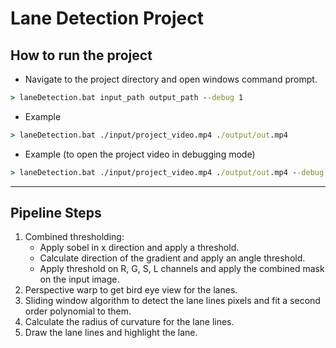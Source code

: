 # Lane Detection Project

## How to run the project
- Navigate to the project directory and open windows command prompt.
```cmd
> laneDetection.bat input_path output_path --debug 1
```
- Example
```cmd
> laneDetection.bat ./input/project_video.mp4 ./output/out.mp4
```
- Example (to open the project video in debugging mode)
```cmd
> laneDetection.bat ./input/project_video.mp4 ./output/out.mp4 --debug 1
```
___________________________

## Pipeline Steps
1) Combined thresholding:
    - Apply sobel in x direction and apply a threshold.
    - Calculate direction of the gradient and apply an angle threshold.
    - Apply threshold on R, G, S, L channels and apply the combined mask on the input image.
2) Perspective warp to get bird eye view for the lanes.
3) Sliding window algorithm to detect the lane lines pixels and fit a second order polynomial to them.
4) Calculate the radius of curvature for the lane lines.
5) Draw the lane lines and highlight the lane.